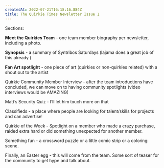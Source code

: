 ```yaml
---
createdAt: 2022-07-21T16:18:16.884Z
title: The Quirkie Times Newsletter Issue 1
---
```

Sections: 

**Meet the Quirkies Team** - one team member biography per newsletter, including a photo. 

**Synopsis** - a summary of Syntribos Saturdays (lajama does a great job of this already ) 

**Fan Art spotlight** - one piece of art (quirkies or non-quirkies related) with a shout out to the artist 

Quirkie Community Member Interview - after the team introductions have concluded, we can move on to having community spotlights (video interviews would be AMAZING) 

Matt’s Security Quiz - I’ll let him touch more on that 

Classifieds - a place where people are looking for talent/skills for projects and can advertise! 

Quirkie of the Week - Spotlight on a member who made a crazy purchase, raided extra hard or did something unexpected for another member. 

Something fun - a crossword puzzle or a little comic strip or a coloring scene. 

Finally, an Easter egg - this will come from the team. Some sort of teaser for the community to get hype and talk about.